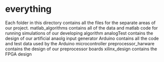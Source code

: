 # everything
Each folder in this directory contains all the files for the separate areas of our project.
matlab_algorithms     contains all of the data and matlab code for running simulations of our developing algorithm
analogTest            contains the design of our artificial anaolg input generator
Arduino               contains all the code and test data used by the Arduino microcontroller
preprocessor_harware  contains the design of our preprocessor boards
xilinx_design         contains the FPGA design
